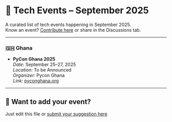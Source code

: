 

# 📅 Tech Events – September 2025

A curated list of tech events happening in September 2025.  
Know an event? [Contribute here](../../CONTRIBUTING.md) or share in the Discussions tab.

---

### 🇬🇭 Ghana


- **PyCon Ghana 2025**  
  _Date:_ September 25–27, 2025  
  _Location:_ To be Announced  
  _Organizer:_ Pycon Ghana  
  _Link:_ [pyconghana.org](https://gh.pycon.org)

---





## 💬 Want to add your event?

Just edit this file or [submit your suggestion here](../../CONTRIBUTING.md)
